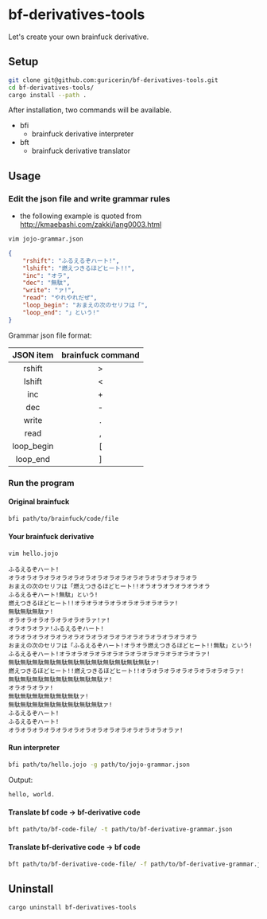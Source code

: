 # bf-derivatives-tools

Let's create your own brainfuck derivative.

## Setup

```bash
git clone git@github.com:guricerin/bf-derivatives-tools.git
cd bf-derivatives-tools/
cargo install --path .
```

After installation, two commands will be available.

* bfi
  - brainfuck derivative interpreter
* bft
  - brainfuck derivative translator

## Usage

### Edit the json file and write grammar rules

* the following example is quoted from http://kmaebashi.com/zakki/lang0003.html

```bash
vim jojo-grammar.json
```

```json
{
    "rshift": "ふるえるぞハート!",
    "lshift": "燃えつきるほどヒート!!",
    "inc": "オラ",
    "dec": "無駄",
    "write": "ァ!",
    "read": "やれやれだぜ",
    "loop_begin": "おまえの次のセリフは「",
    "loop_end": "」という!"
}
```

Grammar json file format: 

| JSON item  | brainfuck command |
| :--------: | :---------------: |
|   rshift   |         >         |
|   lshift   |         <         |
|    inc     |         +         |
|    dec     |         -         |
|   write    |         .         |
|    read    |         ,         |
| loop_begin |         [         |
|  loop_end  |         ]         |

### Run the program

#### Original brainfuck

```bash
bfi path/to/brainfuck/code/file
```

#### Your brainfuck derivative

```bash
vim hello.jojo
```

```
ふるえるぞハート!
オラオラオラオラオラオラオラオラオラオラオラオラオラオラオラオラ
おまえの次のセリフは「燃えつきるほどヒート!!オラオラオラオラオラオラ
ふるえるぞハート!無駄」という!
燃えつきるほどヒート!!オラオラオラオラオラオラオラオラァ!
無駄無駄無駄ァ!
オラオラオラオラオラオラオラァ!ァ!
オラオラオラァ!ふるえるぞハート!
オラオラオラオラオラオラオラオラオラオラオラオラオラオラオラオラ
おまえの次のセリフは「ふるえるぞハート!オラオラ燃えつきるほどヒート!!無駄」という!
ふるえるぞハート!オラオラオラオラオラオラオラオラオラオラオラオラァ!
無駄無駄無駄無駄無駄無駄無駄無駄無駄無駄無駄無駄ァ!
燃えつきるほどヒート!!燃えつきるほどヒート!!オラオラオラオラオラオラオラオラァ!
無駄無駄無駄無駄無駄無駄無駄無駄ァ!
オラオラオラァ!
無駄無駄無駄無駄無駄無駄ァ!
無駄無駄無駄無駄無駄無駄無駄無駄ァ!
ふるえるぞハート!
ふるえるぞハート!
オラオラオラオラオラオラオラオラオラオラオラオラオラオラァ!
```

#### Run interpreter

```bash
bfi path/to/hello.jojo -g path/to/jojo-grammar.json
```

Output:

```bash
hello, world.
```

#### Translate bf code -> bf-derivative code

```bash
bft path/to/bf-code-file/ -t path/to/bf-derivative-grammar.json
```

#### Translate bf-derivative code -> bf code

```bash
bft path/to/bf-derivative-code-file/ -f path/to/bf-derivative-grammar.json
```

## Uninstall

```bash
cargo uninstall bf-derivatives-tools
```
